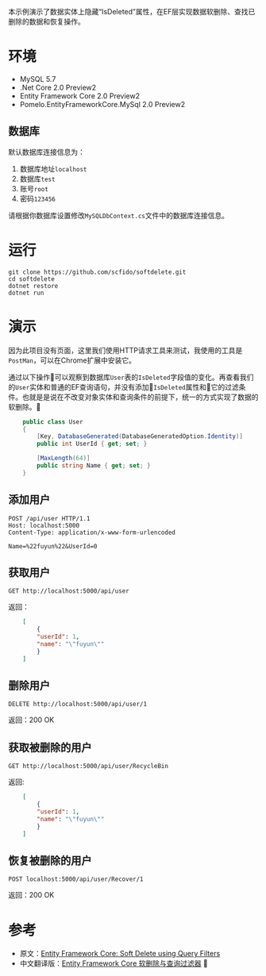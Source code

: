 本示例演示了数据实体上隐藏“IsDeleted”属性，在EF层实现数据软删除、查找已删除的数据和恢复操作。

# 环境
* MySQL 5.7
* .Net Core 2.0 Preview2
* Entity Framework Core 2.0 Preview2
* Pomelo.EntityFrameworkCore.MySql 2.0 Preview2

## 数据库
默认数据库连接信息为：
1. 数据库地址`localhost`
1. 数据库`test`
1. 账号`root`
1. 密码`123456`

请根据你数据库设置修改`MySQLDbContext.cs`文件中的数据库连接信息。
 

# 运行
    git clone https://github.com/scfido/softdelete.git
    cd softdelete
    dotnet restore
    dotnet run

# 演示
因为此项目没有页面，这里我们使用HTTP请求工具来测试，我使用的工具是`PostMan`，可以在Chrome扩展中安装它。

通过以下操作可以观察到数据库`User`表的`IsDeleted`字段值的变化。再查看我们的`User`实体和普通的EF查询语句，并没有添加`IsDeleted`属性和它的过滤条件。也就是是说在不改变对象实体和查询条件的前提下，统一的方式实现了数据的软删除。
```csharp
    public class User
    {
        [Key, DatabaseGenerated(DatabaseGeneratedOption.Identity)]
        public int UserId { get; set; }

        [MaxLength(64)]
        public string Name { get; set; }
    }

```

## 添加用户

```http
POST /api/user HTTP/1.1
Host: localhost:5000
Content-Type: application/x-www-form-urlencoded

Name=%22fuyun%22&UserId=0
```

## 获取用户
    GET http://localhost:5000/api/user
返回：
```json
    [
        {
        "userId": 1,
        "name": "\"fuyun\""
        }
    ]
```

## 删除用户
    DELETE http://localhost:5000/api/user/1

返回：200 OK

## 获取被删除的用户
    GET http://localhost:5000/api/user/RecycleBin

返回:
```json
    [
        {
        "userId": 1,
        "name": "\"fuyun\""
        }
    ]
```

## 恢复被删除的用户
    POST localhost:5000/api/user/Recover/1

返回：200 OK

# 参考
* 原文：[Entity Framework Core: Soft Delete using Query Filters](https://www.meziantou.net/2017/07/10/entity-framework-core-soft-delete-using-query-filters)
* 中文翻译版：[Entity Framework Core 软删除与查询过滤器](http://www.cnblogs.com/tdfblog/p/entity-framework-core-soft-delete-using-query-filters.html)
